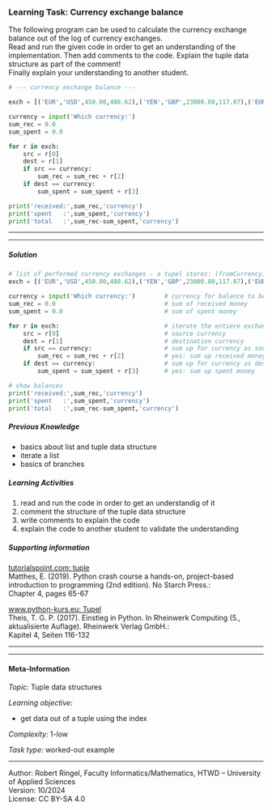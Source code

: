 ### Learning Task: Currency exchange balance

The following program can be used to calculate the currency exchange balance out of the log of currency exchanges.  
Read and run the given code in order to get an understanding of the implementation. Then add comments to the code. 
Explain the tuple data structure as part of the comment!  
Finally explain your understanding to another student.

``` python
# --- currency exchange balance ---

exch = [('EUR','USD',450.00,488.62),('YEN','GBP',23000.00,117.87),('EUR','GBP',1200.00,999.30),('USD','EUR',342.00,315.01)]

currency = input('Which currency:')
sum_rec = 0.0
sum_spent = 0.0

for r in exch:
	src = r[0]
	dest = r[1]
	if src == currency:
		sum_rec = sum_rec + r[2]
	if dest == currency:
		sum_spent = sum_spent + r[3]

print('received:',sum_rec,'currency')
print('spent   :',sum_spent,'currency')
print('total   :',sum_rec-sum_spent,'currency')
```

---------------------------------------
---------------------------------------

##### Solution

``` python
# list of performed currency exchanges - a tupel stores: (fromCurrency, toCurreny, fromAmount, toAmount)
exch = [('EUR','USD',450.00,488.62),('YEN','GBP',23000.00,117.87),('EUR','GBP',1200.00,999.30),('USD','EUR',342.00,315.01)]

currency = input('Which currency:')        # currency for balance to be calculated
sum_rec = 0.0                              # sum of received money
sum_spent = 0.0                            # sum of spent money

for r in exch:                             # iterate the entiere exchange log list
	src = r[0]                             # source currency
	dest = r[1]                            # destination currency
	if src == currency:                    # sum up for currency as source currency?
		sum_rec = sum_rec + r[2]           # yes: sum up received money
	if dest == currency:                   # sum up for currency as destination currency?
		sum_spent = sum_spent + r[3]       # yes: sum up spent money

# show balances
print('received:',sum_rec,'currency')
print('spent   :',sum_spent,'currency')
print('total   :',sum_rec-sum_spent,'currency')
```

##### Previous Knowledge

- basics about list and tuple data structure
- iterate a list
- basics of branches
  
##### Learning Activities

1) read and run the code in order to get an understandig of it
2) comment the structure of the tuple data structure
3) write comments to explain the code
4) explain the code to another student to validate the understanding

##### Supporting information

[tutorialspoint.com: tuple](https://www.tutorialspoint.com/python/python_tuples.htm)  
Matthes, E. (2019). Python crash course a hands-on, project-based introduction to programming (2nd edition). No Starch Press.:  
Chapter 4, pages 65-67  

[www.python-kurs.eu: Tupel](https://www.python-kurs.eu/python3_sequentielle_datentypen.php)  
Theis, T. G. P. (2017). Einstieg in Python. In Rheinwerk Computing (5., aktualisierte Auflage). Rheinwerk Verlag GmbH.:   
Kapitel 4, Seiten 116-132

---------------------------------------
---------------------------------------
#### Meta-Information
*Topic:*  Tuple data structures 

*Learning objective:*  
- get data out of a tuple using the index

[//]: # "learning objective: 1-tuple"
[//]: # "previous knowledge: 1-branch 2-list"

*Complexity:*  1-low 

*Task type:*  worked-out example 

----
Author: Robert Ringel, Faculty Informatics/Mathematics, HTWD – University of Applied Sciences  
Version: 10/2024            
License: CC BY-SA 4.0
